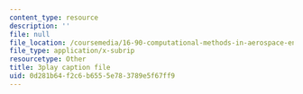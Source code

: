 ```yaml
---
content_type: resource
description: ''
file: null
file_location: /coursemedia/16-90-computational-methods-in-aerospace-engineering-spring-2014/0d281b64f2c6b6555e783789e5f67ff9_DZtkqqY2Jn4.srt
file_type: application/x-subrip
resourcetype: Other
title: 3play caption file
uid: 0d281b64-f2c6-b655-5e78-3789e5f67ff9
---
```

